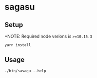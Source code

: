 # sagasu


## Setup

*NOTE: Required node verions is `>=10.15.3`

```
yarn install 
```

## Usage

`./bin/sasagu --help`
